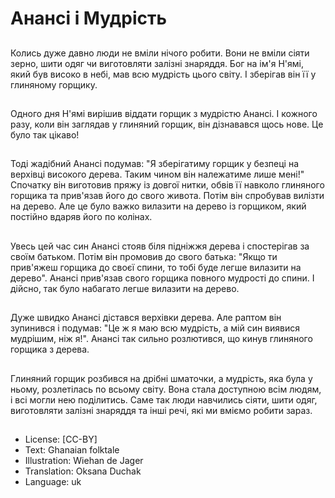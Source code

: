 # Анансі і Мудрість

##
Колись дуже давно люди не вміли нічого робити. Вони не вміли сіяти зерно, шити одяг чи виготовляти залізні знаряддя. Бог на ім'я Н'ямі, який був високо в небі, мав всю мудрість цього світу. І зберігав він її у глиняному горщику.

##
Одного дня Н'ямі вирішив віддати горщик з мудрістю Анансі. І кожного разу, коли він заглядав у глиняний горщик, він дізнавався щось нове. Це було так цікаво!

##
Тоді жадібний Анансі подумав: "Я зберігатиму горщик у безпеці на верхівці високого дерева. Таким чином він належатиме лише мені!" Спочатку він виготовив пряжу із довгої нитки, обвів її навколо глиняного горщика та прив'язав його до свого живота. Потім він спробував вилізти на дерево. Але це було важко вилазити на дерево із горщиком, який постійно вдаряв його по колінах.

##
Увесь цей час син Анансі стояв біля підніжжя дерева і спостерігав за своїм батьком. Потім він промовив до свого батька: "Якщо ти прив'яжеш горщика до своєї спини, то тобі буде легше вилазити на дерево". Анансі прив'язав свого горщика повного мудрості до спини. І дійсно, так було набагато легше вилазити на дерево.

##
Дуже швидко Анансі дістався верхівки дерева. Але раптом він зупинився і подумав: "Це ж я маю всю мудрість, а мій син виявися мудрішим, ніж я!". Анансі так сильно розлютився, що кинув глиняного горщика з дерева.

##
Глиняний горщик розбився на дрібні шматочки, а мудрість, яка була у ньому, розлетілась по всьому світу. Вона стала доступною всім людям, і всі могли нею поділитись. Саме так люди навчились сіяти, шити одяг, виготовляти залізні знаряддя та інші речі, які ми вміємо робити зараз.

##
* License: [CC-BY]
* Text: Ghanaian folktale
* Illustration: Wiehan de Jager
* Translation: Oksana Duchak
* Language: uk
